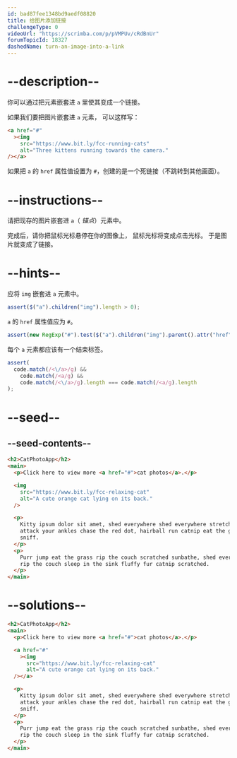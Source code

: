 ```yaml
---
id: bad87fee1348bd9aedf08820
title: 给图片添加链接
challengeType: 0
videoUrl: "https://scrimba.com/p/pVMPUv/cRdBnUr"
forumTopicId: 18327
dashedName: turn-an-image-into-a-link
---
```


# --description--

你可以通过把元素嵌套进 `a` 里使其变成一个链接。

如果我们要把图片嵌套进 `a` 元素， 可以这样写：

```html
<a href="#"
  ><img
    src="https://www.bit.ly/fcc-running-cats"
    alt="Three kittens running towards the camera."
/></a>
```

如果把 `a` 的 `href` 属性值设置为 `#`，创建的是一个死链接（不跳转到其他画面）。

# --instructions--

请把现存的图片嵌套进 `a`（ _锚点_）元素中。

完成后，请你把鼠标光标悬停在你的图像上， 鼠标光标将变成点击光标。 于是图片就变成了链接。

# --hints--

应将 `img` 嵌套进 `a` 元素中。

```js
assert($("a").children("img").length > 0);
```

`a` 的 `href` 属性值应为 `#`。

```js
assert(new RegExp("#").test($("a").children("img").parent().attr("href")));
```

每个 `a` 元素都应该有一个结束标签。

```js
assert(
  code.match(/<\/a>/g) &&
    code.match(/<a/g) &&
    code.match(/<\/a>/g).length === code.match(/<a/g).length
);
```

# --seed--

## --seed-contents--

```html
<h2>CatPhotoApp</h2>
<main>
  <p>Click here to view more <a href="#">cat photos</a>.</p>

  <img
    src="https://www.bit.ly/fcc-relaxing-cat"
    alt="A cute orange cat lying on its back."
  />

  <p>
    Kitty ipsum dolor sit amet, shed everywhere shed everywhere stretching
    attack your ankles chase the red dot, hairball run catnip eat the grass
    sniff.
  </p>
  <p>
    Purr jump eat the grass rip the couch scratched sunbathe, shed everywhere
    rip the couch sleep in the sink fluffy fur catnip scratched.
  </p>
</main>
```

# --solutions--

```html
<h2>CatPhotoApp</h2>
<main>
  <p>Click here to view more <a href="#">cat photos</a>.</p>

  <a href="#"
    ><img
      src="https://www.bit.ly/fcc-relaxing-cat"
      alt="A cute orange cat lying on its back."
  /></a>

  <p>
    Kitty ipsum dolor sit amet, shed everywhere shed everywhere stretching
    attack your ankles chase the red dot, hairball run catnip eat the grass
    sniff.
  </p>
  <p>
    Purr jump eat the grass rip the couch scratched sunbathe, shed everywhere
    rip the couch sleep in the sink fluffy fur catnip scratched.
  </p>
</main>
```
